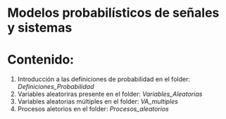 #                  Modelos probabilísticos de señales y sistemas 

# Contenido:
1. Introducción a las definiciones de probabilidad en el folder: *Definiciones_Probabilidad*
2. Variables aleatoriras presente en el folder: *Variables_Aleatorias*
3. Variables aleatorias múltiples en el folder: *VA_multiples*
4. Procesos aletorios en el folder: *Procesos_aleatorios*
